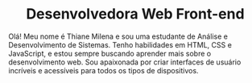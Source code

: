 <h1 align="center"> Desenvolvedora Web Front-end </h1>

Olá! Meu nome é Thiane Milena e sou uma estudante de Análise e Desenvolvimento de Sistemas. Tenho habilidades em HTML, CSS e JavaScript, e estou sempre buscando aprender mais sobre o desenvolvimento web. Sou apaixonada por criar interfaces de usuário incríveis e acessíveis para todos os tipos de dispositivos.
